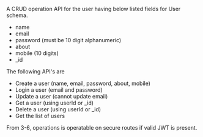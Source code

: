 A CRUD operation API for the user having below listed
fields for User schema.
* name
* email
* password (must be 10 digit alphanumeric)
* about
* mobile (10 digits)
* _id

The following API's are
* Create a user (name, email, password, about, mobile)
* Login a user (email and password)
* Update a user (cannot update email)
* Get a user (using userId or _id)
* Delete a user (using userId or _id)
* Get the list of users

From 3-6, operations is operatable on secure routes if
valid JWT is present.
